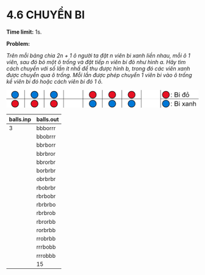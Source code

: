 # 4.6 CHUYỂN BI

**Time limit:** 1s.

**Problem:**

*Trên mỗi bảng chia 2n + 1 ô người ta đặt n viên bi xanh liền nhau, mỗi ô 1 viên, sau đó bỏ một ô trống và đặt tiếp n viên bi đỏ như hình a. Hãy tìm cách chuyển với số lần ít nhấ để thu được hình b, trong đó các viên xanh được chuyển qua ô trống. Mỗi lần được phép chuyển 1 viên bi vào ô trống kề viên bi đó hoặc cách viên bi đó 1 ô.*

![Alt text](<Screenshot (1226).png>)

|balls.inp|balls.out|
|:----|:---|
|3|bbborrr|
||bbobrrr
||bbrborr
||bbrbror
||bbrorbr
||borbrbr
||obrbrbr
||rbobrbr
||rbrbobr
||rbrbrbo
||rbrbrob
||rbrorbb
||rorbrbb
||rrobrbb
||rrrbobb
||rrrobbb
||15


#